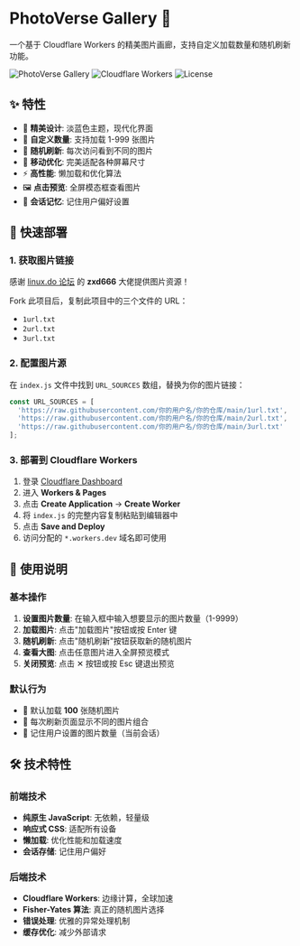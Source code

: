 # PhotoVerse Gallery 📸

一个基于 Cloudflare Workers 的精美图片画廊，支持自定义加载数量和随机刷新功能。

![PhotoVerse Gallery](https://img.shields.io/badge/PhotoVerse-Gallery-blue?style=for-the-badge)
![Cloudflare Workers](https://img.shields.io/badge/Cloudflare-Workers-orange?style=for-the-badge)
![License](https://img.shields.io/badge/License-MIT-green?style=for-the-badge)

## ✨ 特性

- 🎨 **精美设计**: 淡蓝色主题，现代化界面
- 🔢 **自定义数量**: 支持加载 1-999 张图片
- 🎲 **随机刷新**: 每次访问看到不同的图片
- 📱 **移动优化**: 完美适配各种屏幕尺寸
- ⚡ **高性能**: 懒加载和优化算法
- 🖼️ **点击预览**: 全屏模态框查看图片
- 💾 **会话记忆**: 记住用户偏好设置

## 🚀 快速部署

### 1. 获取图片链接

感谢 [linux.do 论坛](https://linux.do/t/topic/153136) 的 **zxd666** 大佬提供图片资源！

Fork 此项目后，复制此项目中的三个文件的 URL：
- `1url.txt`
- `2url.txt` 
- `3url.txt`

### 2. 配置图片源

在 `index.js` 文件中找到 `URL_SOURCES` 数组，替换为你的图片链接：

```javascript
const URL_SOURCES = [
  'https://raw.githubusercontent.com/你的用户名/你的仓库/main/1url.txt',
  'https://raw.githubusercontent.com/你的用户名/你的仓库/main/2url.txt',
  'https://raw.githubusercontent.com/你的用户名/你的仓库/main/3url.txt'
];
```

### 3. 部署到 Cloudflare Workers

1. 登录 [Cloudflare Dashboard](https://dash.cloudflare.com/)
2. 进入 **Workers & Pages**
3. 点击 **Create Application** → **Create Worker**
4. 将 `index.js` 的完整内容复制粘贴到编辑器中
5. 点击 **Save and Deploy**
6. 访问分配的 `*.workers.dev` 域名即可使用

## 🎯 使用说明

### 基本操作

1. **设置图片数量**: 在输入框中输入想要显示的图片数量（1-9999）
2. **加载图片**: 点击"加载图片"按钮或按 Enter 键
3. **随机刷新**: 点击"随机刷新"按钮获取新的随机图片
4. **查看大图**: 点击任意图片进入全屏预览模式
5. **关闭预览**: 点击 ✕ 按钮或按 Esc 键退出预览

### 默认行为

- 🔢 默认加载 **100** 张随机图片
- 🔄 每次刷新页面显示不同的图片组合
- 💾 记住用户设置的图片数量（当前会话）

## 🛠️ 技术特性

### 前端技术
- **纯原生 JavaScript**: 无依赖，轻量级
- **响应式 CSS**: 适配所有设备
- **懒加载**: 优化性能和加载速度
- **会话存储**: 记住用户偏好

### 后端技术
- **Cloudflare Workers**: 边缘计算，全球加速
- **Fisher-Yates 算法**: 真正的随机图片选择
- **错误处理**: 优雅的异常处理机制
- **缓存优化**: 减少外部请求

